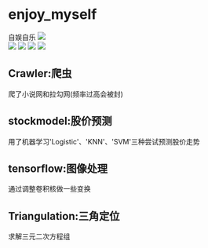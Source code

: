 # enjoy_myself
自娱自乐
[![](https://img.shields.io/badge/Python-3.5-blue.svg)](https://www.python.org/)<br>
[![](https://img.shields.io/badge/pandas-0.21.0-brightgreen.svg)](https://pypi.python.org/pypi/pandas/0.21.0)
[![](https://img.shields.io/badge/numpy-1.13.1-brightgreen.svg)](https://pypi.python.org/pypi/numpy/1.13.1)
[![](https://img.shields.io/badge/matplotlib-2.1.0-brightgreen.svg)](https://pypi.python.org/pypi/matplotlib/2.1.0)
[![](https://img.shields.io/badge/sympy-1.1.0-brightgreen.svg)](https://pypi.python.org/pypi/sympy)

## Crawler:爬虫
爬了小说网和拉勾网(频率过高会被封)

## stockmodel:股价预测
用了机器学习'Logistic'、'KNN'、'SVM'三种尝试预测股价走势

## tensorflow:图像处理
通过调整卷积核做一些变换

## Triangulation:三角定位
求解三元二次方程组